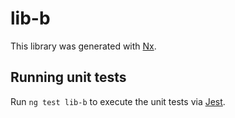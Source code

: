 # lib-b

This library was generated with [Nx](https://nx.dev).

## Running unit tests

Run `ng test lib-b` to execute the unit tests via [Jest](https://jestjs.io).
